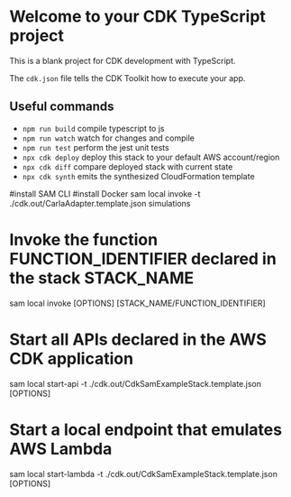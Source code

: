 # Welcome to your CDK TypeScript project

This is a blank project for CDK development with TypeScript.

The `cdk.json` file tells the CDK Toolkit how to execute your app.

## Useful commands

* `npm run build`   compile typescript to js
* `npm run watch`   watch for changes and compile
* `npm run test`    perform the jest unit tests
* `npx cdk deploy`  deploy this stack to your default AWS account/region
* `npx cdk diff`    compare deployed stack with current state
* `npx cdk synth`   emits the synthesized CloudFormation template


#install SAM CLI
#install Docker
sam local invoke -t ./cdk.out/CarlaAdapter.template.json simulations
# Invoke the function FUNCTION_IDENTIFIER declared in the stack STACK_NAME
sam local invoke [OPTIONS] [STACK_NAME/FUNCTION_IDENTIFIER]

# Start all APIs declared in the AWS CDK application
sam local start-api -t ./cdk.out/CdkSamExampleStack.template.json [OPTIONS]

# Start a local endpoint that emulates AWS Lambda
sam local start-lambda -t ./cdk.out/CdkSamExampleStack.template.json [OPTIONS]
